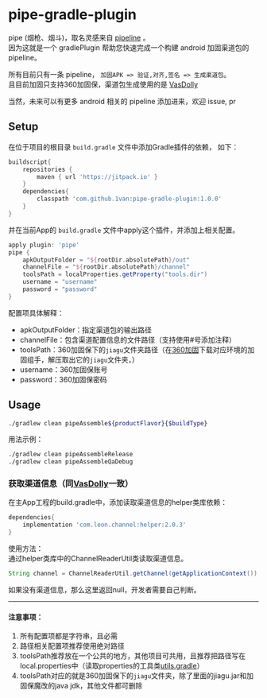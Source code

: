 # pipe-gradle-plugin
 pipe (烟枪、烟斗)，取名灵感来自 [pipeline] 。  
 因为这就是一个 gradlePlugin 帮助您快速完成一个构建 android 加固渠道包的 pipeline。

所有目前只有一条 pipeline， `加固APK => 验证,对齐,签名 => 生成渠道包`。  
且目前加固只支持360加固保，渠道包生成使用的是 [VasDolly]  

当然，未来可以有更多 android 相关的 pipeline 添加进来，欢迎 issue, pr


## Setup
在位于项目的根目录 `build.gradle` 文件中添加Gradle插件的依赖， 如下：
```groovy
buildscript{
    repositories {
        maven { url 'https://jitpack.io' }
    }
    dependencies{
        classpath 'com.github.1van:pipe-gradle-plugin:1.0.0'
    }
}
```
  
并在当前App的 `build.gradle` 文件中apply这个插件，并添加上相关配置。  

```gradle
apply plugin: 'pipe'
pipe {
    apkOutputFolder = "${rootDir.absolutePath}/out"
    channelFile = "${rootDir.absolutePath}/channel"
    toolsPath = localProperties.getProperty("tools.dir")
    username = "username"
    password = "password"
}
```
配置项具体解释：
* apkOutputFolder：指定渠道包的输出路径
* channelFile：包含渠道配置信息的文件路径（支持使用#号添加注释）
* toolsPath：360加固保下的`jiagu`文件夹路径（在[360加固]下载对应环境的加固组手，解压取出它的`jiagu`文件夹，）
* username：360加固保账号
* password：360加固保密码


## Usage
```bash
./gradlew clean pipeAssemble${productFlavor}{$buildType}
```

用法示例：
```bash
./gradlew clean pipeAssembleRelease
./gradlew clean pipeAssembleQaDebug
```

### 获取渠道信息（同[VasDolly]一致）
在主App工程的build.gradle中，添加读取渠道信息的helper类库依赖：
```groovy
dependencies{
    implementation 'com.leon.channel:helper:2.0.3'
}
```
使用方法：  
通过helper类库中的ChannelReaderUtil类读取渠道信息。
```java
String channel = ChannelReaderUtil.getChannel(getApplicationContext());
```
如果没有渠道信息，那么这里返回null，开发者需要自己判断。  

---
#### 注意事项：
1. 所有配置项都是字符串，且必需
1. 路径相关配置项推荐使用绝对路径
1. toolsPath推荐放在一个公共的地方，其他项目可共用，且推荐把路径写在local.properties中（读取properties的工具类[utils.gradle]）
1. toolsPath对应的就是360加固保下的`jiagu`文件夹，除了里面的jiagu.jar和加固保魔改的java jdk，其他文件都可删除

[VasDolly]:https://github.com/Tencent/VasDolly
[pipeline]:https://www.jenkins.io/doc/pipeline/tour/hello-world/
[360加固]:https://jiagu.360.cn/#/global/download
[utils.gradle]:https://gist.github.com/1van/b865d104f44c94ef3e809f62ecdf15a0
